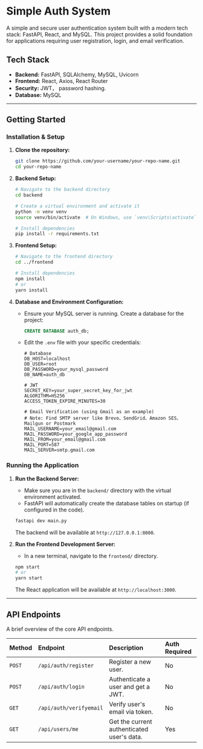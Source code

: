 # Simple Auth System

A simple and secure user authentication system built with a modern tech stack: FastAPI, React, and MySQL. This project provides a solid foundation for applications requiring user registration, login, and email verification.

## Tech Stack

-   **Backend:** FastAPI, SQLAlchemy, MySQL, Uvicorn
-   **Frontend:** React, Axios, React Router
-   **Security:** JWT， password hashing.
-   **Database:** MySQL

---

## Getting Started

### Installation & Setup

1.  **Clone the repository:**
    ```bash
    git clone https://github.com/your-username/your-repo-name.git
    cd your-repo-name
    ```

2.  **Backend Setup:**
    ```bash
    # Navigate to the backend directory
    cd backend

    # Create a virtual environment and activate it
    python -m venv venv
    source venv/bin/activate  # On Windows, use `venv\Scripts\activate`

    # Install dependencies
    pip install -r requirements.txt
    ```

3.  **Frontend Setup:**
    ```bash
    # Navigate to the frontend directory
    cd ../frontend

    # Install dependencies
    npm install
    # or
    yarn install
    ```

4.  **Database and Environment Configuration:**
    -   Ensure your MySQL server is running. Create a database for the project:
        ```sql
        CREATE DATABASE auth_db;
        ```
        
    -   Edit the `.env` file with your specific credentials:
        ```env
        # Database
        DB_HOST=localhost
        DB_USER=root
        DB_PASSWORD=your_mysql_password
        DB_NAME=auth_db

        # JWT
        SECRET_KEY=your_super_secret_key_for_jwt
        ALGORITHM=HS256
        ACCESS_TOKEN_EXPIRE_MINUTES=30

        # Email Verification (using Gmail as an example)
        # Note: Find SMTP server like Brevo、SendGrid、Amazon SES、Mailgun or Postmark
        MAIL_USERNAME=your_email@gmail.com
        MAIL_PASSWORD=your_google_app_password
        MAIL_FROM=your_email@gmail.com
        MAIL_PORT=587
        MAIL_SERVER=smtp.gmail.com
        ```

### Running the Application

1.  **Run the Backend Server:**
    -   Make sure you are in the `backend/` directory with the virtual environment activated.
    -   FastAPI will automatically create the database tables on startup (if configured in the code).
    ```bash
    fastapi dev main.py
    ```
    The backend will be available at `http://127.0.0.1:8000`.

2.  **Run the Frontend Development Server:**
    -   In a new terminal, navigate to the `frontend/` directory.
    ```bash
    npm start
    # or
    yarn start
    ```
    The React application will be available at `http://localhost:3000`.

---

## API Endpoints

A brief overview of the core API endpoints.

| Method | Endpoint                | Description                            | Auth Required |
| :----- | :---------------------- | :------------------------------------- | :------------ |
| `POST` | `/api/auth/register`    | Register a new user.                   | No            |
| `POST` | `/api/auth/login`       | Authenticate a user and get a JWT.     | No            |
| `GET`  | `/api/auth/verifyemail` | Verify user's email via token.         | No            |
| `GET`  | `/api/users/me`         | Get the current authenticated user's data. | Yes           |
